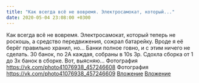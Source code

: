 ```yaml
---
title: "Как всегда всё не вовремя. Электросамокат, который..."
date: 2020-05-04 23:08:00 +0300
---
```


Как всегда всё не вовремя. Электросамокат, который теперь не роскошь, а средство передвижения, сожрал батарейку. Вроде я её берёг правильно хранил, но... Банки полное говно, и с этим ничего не сделать. 30 банок, по 2А каждая, собраны в 10s 3p. Сдохла сборка от 1 до 3х банок в сборке. Вот, выясняю...
Фотография
<a class="vk-attach" href="https://vk.com/photo41076938_457246608">https://vk.com/photo41076938_457246608</a>
Фотография
<a class="vk-attach" href="https://vk.com/photo41076938_457246609">https://vk.com/photo41076938_457246609</a>
<a class="vk-attach" href="https://vk.com/photo41076938_457246608">Вложение</a>
<a class="vk-attach" href="https://vk.com/photo41076938_457246609">Вложение</a>

